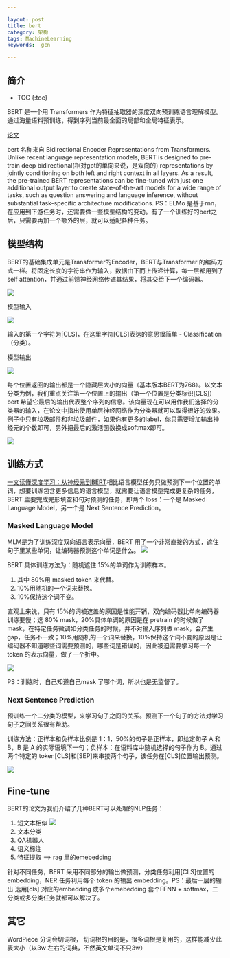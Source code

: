 ```yaml
---

layout: post
title: bert
category: 架构
tags: MachineLearning
keywords:  gcn

---
```


## 简介

* TOC
{:toc}

BERT 是一个用 Transformers 作为特征抽取器的深度双向预训练语言理解模型。通过海量语料预训练，得到序列当前最全面的局部和全局特征表示。

[论文](https://arxiv.org/abs/1810.04805v1) 

bert 名称来自 Bidirectional Encoder Representations from Transformers. Unlike recent language representation models, BERT is designed to pre-train deep bidirectional(相对gpt的单向来说，是双向的) representations by jointly conditioning on both left and right context in all layers. As a result, the pre-trained BERT representations can be fine-tuned with just one additional output layer to create state-of-the-art models for a wide range of tasks, such as question answering and language inference, without substantial task-specific architecture modifications. PS：ELMo 是基于rnn，在应用到下游任务时，还需要做一些模型结构的变动。有了一个训练好的bert之后，只需要再加一个额外的层，就可以适配各种任务。

## 模型结构

BERT的基础集成单元是Transformer的Encoder，BERT与Transformer 的编码方式一样。将固定长度的字符串作为输入，数据由下而上传递计算，每一层都用到了self attention，并通过前馈神经网络传递其结果，将其交给下一个编码器。

![](/public/upload/machine/bert_model.jpg)

模型输入

![](/public/upload/machine/bert_input.jpg)

输入的第一个字符为[CLS]，在这里字符[CLS]表达的意思很简单 - Classification （分类）。

模型输出

![](/public/upload/machine/bert_output.jpg)

每个位置返回的输出都是一个隐藏层大小的向量（基本版本BERT为768）。以文本分类为例，我们重点关注第一个位置上的输出（第一个位置是分类标识[CLS]） bert 希望它最后的输出代表整个序列的信息。该向量现在可以用作我们选择的分类器的输入，在论文中指出使用单层神经网络作为分类器就可以取得很好的效果。例子中只有垃圾邮件和非垃圾邮件，如果你有更多的label，你只需要增加输出神经元的个数即可，另外把最后的激活函数换成softmax即可。

![](/public/upload/machine/bert_classify.jpg)

## 训练方式

[一文读懂深度学习：从神经元到BERT](https://mp.weixin.qq.com/s/wrqxuMidw7HvgTVUvTBGng)相比语言模型任务只做预测下一个位置的单词，想要训练包含更多信息的语言模型，就需要让语言模型完成更复杂的任务，BERT 主要完成完形填空和句对预测的任务，即两个 loss：一个是 Masked Language Model，另一个是 Next Sentence Prediction。

### Masked Language Model

MLM是为了训练深度双向语言表示向量，BERT 用了一个非常直接的方式，遮住句子里某些单词，让编码器预测这个单词是什么。
![](/public/upload/machine/bert_masked.jpg)

BERT 具体训练方法为：随机遮住 15%的单词作为训练样本。
1. 其中 80%用 masked token 来代替。
2. 10%用随机的一个词来替换。
3. 10%保持这个词不变。

直观上来说，只有 15%的词被遮盖的原因是性能开销，双向编码器比单向编码器训练要慢；选 80% mask，20%具体单词的原因是在 pretrain 的时候做了 mask，在特定任务微调如分类任务的时候，并不对输入序列做 mask，会产生 gap，任务不一致；10%用随机的一个词来替换，10%保持这个词不变的原因是让编码器不知道哪些词需要预测的，哪些词是错误的，因此被迫需要学习每一个 token 的表示向量，做了一个折中。

![](/public/upload/machine/bert_masked_token_prediction.jpg)

PS：训练时，自己知道自己mask 了哪个词，所以也是无监督了。

###  Next Sentence Prediction

预训练一个二分类的模型，来学习句子之间的关系。预测下一个句子的方法对学习句子之间关系很有帮助。

训练方法：正样本和负样本比例是 1：1，50%的句子是正样本，即给定句子 A 和 B，B 是 A 的实际语境下一句；负样本：在语料库中随机选择的句子作为 B。通过两个特定的 token[CLS]和[SEP]来串接两个句子，该任务在[CLS]位置输出预测。

![](/public/upload/machine/bert_next_sentence_prediction.jpg)

## Fine-tune

BERT的论文为我们介绍了几种BERT可以处理的NLP任务：
1. 短文本相似
    ![](/public/upload/machine/bert_similarity.jpg)
2. 文本分类
3. QA机器人
4. 语义标注
5. 特征提取 ==> rag 里的emebedding

针对不同任务，BERT 采用不同部分的输出做预测，分类任务利用[CLS]位置的 embedding，NER 任务利用每个 token 的输出 embedding。PS：最后一层的输出 选用[cls] 对应的embedding  或多个emebedding 套个FFNN + softmax，二分类或多分类任务就都可以解决了。

## 其它

WordPiece 分词会切词根， 切词根的目的是，很多词根是复用的，这样能减少此表大小（以3w 左右的词典，不然英文单词不只3w）